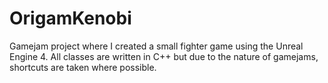 # OrigamKenobi

Gamejam project where I created a small fighter game using the Unreal Engine 4.
All classes are written in C++ but due to the nature of gamejams, shortcuts are taken where possible.
